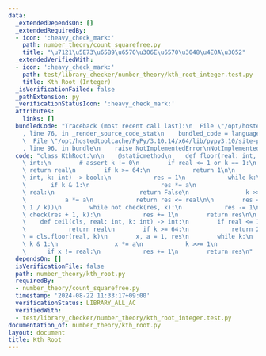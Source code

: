 ```yaml
---
data:
  _extendedDependsOn: []
  _extendedRequiredBy:
  - icon: ':heavy_check_mark:'
    path: number_theory/count_squarefree.py
    title: "\u7121\u5E73\u65B9\u6570\u306E\u6570\u3048\u4E0A\u3052"
  _extendedVerifiedWith:
  - icon: ':heavy_check_mark:'
    path: test/library_checker/number_theory/kth_root_integer.test.py
    title: Kth Root (Integer)
  _isVerificationFailed: false
  _pathExtension: py
  _verificationStatusIcon: ':heavy_check_mark:'
  attributes:
    links: []
  bundledCode: "Traceback (most recent call last):\n  File \"/opt/hostedtoolcache/PyPy/3.10.14/x64/lib/pypy3.10/site-packages/onlinejudge_verify/documentation/build.py\"\
    , line 76, in _render_source_code_stat\n    bundled_code = language.bundle(\n\
    \  File \"/opt/hostedtoolcache/PyPy/3.10.14/x64/lib/pypy3.10/site-packages/onlinejudge_verify/languages/python.py\"\
    , line 96, in bundle\n    raise NotImplementedError\nNotImplementedError\n"
  code: "class KthRoot:\n\n    @staticmethod\n    def floor(real: int, k: int) ->\
    \ int:\n        # assert k != 0\n        if real <= 1 or k == 1:\n           \
    \ return real\n        if k >= 64:\n            return 1\n\n        def check(a:\
    \ int, k: int) -> bool:\n            res = 1\n            while k:\n         \
    \       if k & 1:\n                    res *= a\n                    if res >\
    \ real:\n                        return False\n                k >>= 1\n     \
    \           a *= a\n            return res <= real\n\n        res = int(pow(real,\
    \ 1 / k))\n        while not check(res, k):\n            res -= 1\n        while\
    \ check(res + 1, k):\n            res += 1\n        return res\n\n    @classmethod\n\
    \    def ceil(cls, real: int, k: int) -> int:\n        if real <= 1 or k == 1:\n\
    \            return real\n        if k >= 64:\n            return 2\n        res\
    \ = cls.floor(real, k)\n        x, a = 1, res\n        while k:\n            if\
    \ k & 1:\n                x *= a\n            k >>= 1\n            a *= a\n  \
    \      if x != real:\n            res += 1\n        return res\n"
  dependsOn: []
  isVerificationFile: false
  path: number_theory/kth_root.py
  requiredBy:
  - number_theory/count_squarefree.py
  timestamp: '2024-08-22 11:33:17+09:00'
  verificationStatus: LIBRARY_ALL_AC
  verifiedWith:
  - test/library_checker/number_theory/kth_root_integer.test.py
documentation_of: number_theory/kth_root.py
layout: document
title: Kth Root
---
```


